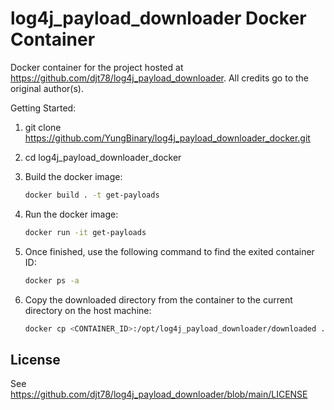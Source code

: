 # log4j_payload_downloader Docker Container

Docker container for the project hosted at https://github.com/djt78/log4j_payload_downloader.
All credits go to the original author(s).

Getting Started:

1. git clone https://github.com/YungBinary/log4j_payload_downloader_docker.git

2. cd log4j_payload_downloader_docker

3. Build the docker image:
    ```sh
    docker build . -t get-payloads
    ```

4. Run the docker image:
    ```sh
    docker run -it get-payloads
    ```

5. Once finished, use the following command to find the exited container ID:
    ```sh
    docker ps -a
    ```

6. Copy the downloaded directory from the container to the current directory on the host machine:
    ```sh
    docker cp <CONTAINER_ID>:/opt/log4j_payload_downloader/downloaded .
    ```

## License

See https://github.com/djt78/log4j_payload_downloader/blob/main/LICENSE
